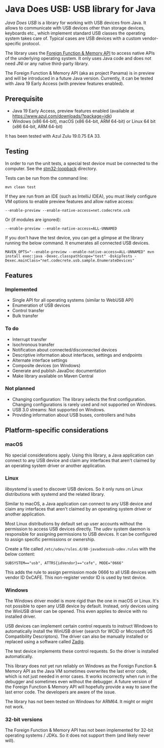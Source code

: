 # Java Does USB: USB library for Java

*Java Does USB* is a library for working with USB devices from Java. It allows to communicate with USB devices other than storage devices, keyboards etc., which implement standard USB classes the operating system takes care of. Typical cases are USB devices with a custom vendor-specific protocol.

The library uses the [Foreign Function & Memory API](https://github.com/openjdk/panama-foreign) to access native APIs of the underlying operating system. It only uses Java code and does not need JNI or any native third-party library.

The Foreign Function & Memory API (aka as project Panama) is in preview and will be introduced in a future Java version. Currently, it can be tested with Java 19 Early Access (with preview features enabled).


## Prerequisite

- Java 19 Early Access, preview features enabled (available at https://www.azul.com/downloads/?package=jdk)
- Windows (x86 64-bit), macOS (x86 64-bit, ARM 64-bit) or Linux 64 bit (x86 64-bit, ARM 64-bit)

It has been tested with Azul Zulu 19.0.75 EA 33.


## Testing

In order to run the unit tests, a special test device must be connected to the computer. See the [stm32-loopback](stm32-loopback) directory.

Tests can be run from the command line:

```
mvn clean test
```

If they are run from an IDE (such as IntelliJ IDEA), you must likely configure VM options to enable preview features and allow native access:

```
--enable-preview --enable-native-access=net.codecrete.usb
```

Or (if modules are ignored):

```
--enable-preview --enable-native-access=ALL-UNNAMED
```

If you don't have the test device, you can get a glimpse at the library running the below command. It enumerates all connected USB devices.

```
MAVEN_OPTS="--enable-preview --enable-native-access=ALL-UNNAMED" mvn install exec:java -Dexec.classpathScope="test" -DskipTests -Dexec.mainClass="net.codecrete.usb.sample.EnumerateDevices"
```


## Features

### Implemented

- Single API for all operating systems (similar to WebUSB API)
- Enumeration of USB devices
- Control transfer
- Bulk transfer

### To do

- Interrupt transfer
- Isochronous transfer
- Notification about connected/disconnected devices
- Descriptive information about interfaces, settings and endpoints
- Alternate interface settings
- Composite devices (on Windows)
- Generate and publish JavaDoc documentation
- Make library available on Maven Central

### Not planned

- Changing configuration: The library selects the first configuration. Changing configurations is rarely used and not supported on Windows.
- USB 3.0 streams: Not supported on Windows.
- Providing information about USB buses, controllers and hubs


## Platform-specific considerations


### macOS

No special considerations apply. Using this library, a Java application can connect to any USB device and claim any interfaces that aren't claimed by an operating system driver or another application.


### Linux

*libsystemd* is used to discover USB devices. So it only runs on Linux distributions with systemd and the related library.

Similar to macOS, a Java application can connect to any USB device and claim any interfaces that aren't claimed by an operating system driver or another application.

Most Linux distributions by default set up user accounts without the permission to access USB devices directly. The *udev* system daemon is responsible for assigning permissions to USB devices. It can be configured to assign specific permissions or ownership.

Create a file called `/etc/udev/rules.d/80-javadoesusb-udev.rules` with the below content:

```text
SUBSYSTEM=="usb", ATTRS{idVendor}=="cafe", MODE="0666"
```

This adds the rule to assign permission mode 0666 to all USB devices with vendor ID 0xCAFE. This non-register vendor ID is used by test device.


### Windows

The Windows driver model is more rigid than the one in macOS or Linux. It's not possible to open any USB device by default. Instead, only devices using the WinUSB driver can be opened. This even applies to device with no installed driver.

USB devices can implement certain control requests to instruct Windows to automatically install the WinUSB driver (search for WCID or Microsoft OS Compatibility Descriptors). The driver can also be manually installed or replaced using a software called [Zadig](https://zadig.akeo.ie/).

The test device implements these control requests. So the driver is installed automatically.

This library does not yet run reliably on Windows as the Foreign Function & Memory API as the Java VM sometimes overwrites the last error code, which is not just needed in error cases. It works incorrectly when run in the debugger and sometimes even without the debugger. A future version of the Foreign Function & Memory API will hopefully provide a way to save the last error code. The developers are aware of the issue.

The library has not been tested on Windows for ARM64. It might or might not work.


### 32-bit versions

The Foreign Function & Memory API has not been implemented for 32-bit operating systems / JDKs. So it does not support them (and likely never will).
